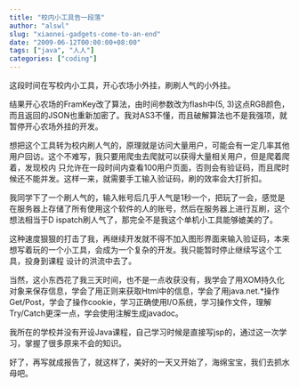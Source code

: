 ```yaml
---
title: "校内小工具告一段落"
author: "alswl"
slug: "xiaonei-gadgets-come-to-an-end"
date: "2009-06-12T00:00:00+08:00"
tags: ["java", "人人"]
categories: ["coding"]
---
```


这段时间在写校内小工具，开心农场小外挂，刷刷人气的小外挂。

结果开心农场的FramKey改了算法，由时间参数改为flash中(5,
3)这点RGB颜色，而且返回的JSON也重新加密了。我对AS3不懂，而且破解算法也不是我强项，就暂停开心农场外挂的开发。

想把这个工具转为校内刷人气的，原理就是访问大量用户，可能会有一定几率其他用户回访。这个不难写，我只要用爬虫去爬就可以获得大量相关用户，但是爬着爬着，发现校内
只允许在一段时间内查看100用户页面，否则会有验证码，而且爬时候还不能并发。这样一来，就需要手工输入验证码，刷的效率会大打折扣。

我同学下了一个刷人气的，输入帐号后几乎人气是1秒一个，把玩了一会，感觉是在服务器上存储了所有使用这个软件的人的账号，然后在服务器上进行互刷，这个想法相当于D
ispatch刷人气了，那完全不是我这个单机小工具能够媲美的了。

这种速度狠狠的打击了我，再继续开发就不得不加入图形界面来输入验证码，本来想写着玩的一个小工具，会成为一个复杂的开发。我只能暂时停止继续写这个工具，投身到课程
设计的洪流中去了。

当然，这小东西花了我三天时间，也不是一点收获没有，我学会了用XOM持久化对象来保存信息，学会了用正则来获取Html中的信息，学会了用java.net.*操作
Get/Post，学会了操作cookie，学习正确使用I/O系统，学习操作文件，理解Try/Catch更深一点，学会使用注解生成javadoc。

我所在的学校并没有开设Java课程，自己学习时候是直接写jsp的，通过这一次学习，掌握了很多原来不会的知识。

好了，再写就成报告了，就这样了，美好的一天又开始了，海绵宝宝，我们去抓水母吧。

